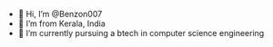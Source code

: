 - 👋 Hi, I’m @Benzon007
- 👀 I’m from Kerala, India
- 🌱 I’m currently pursuing a btech in computer science engineering
